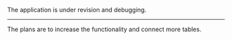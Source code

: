 The application is under revision and debugging.
***
The plans are to increase the functionality and connect more tables.
